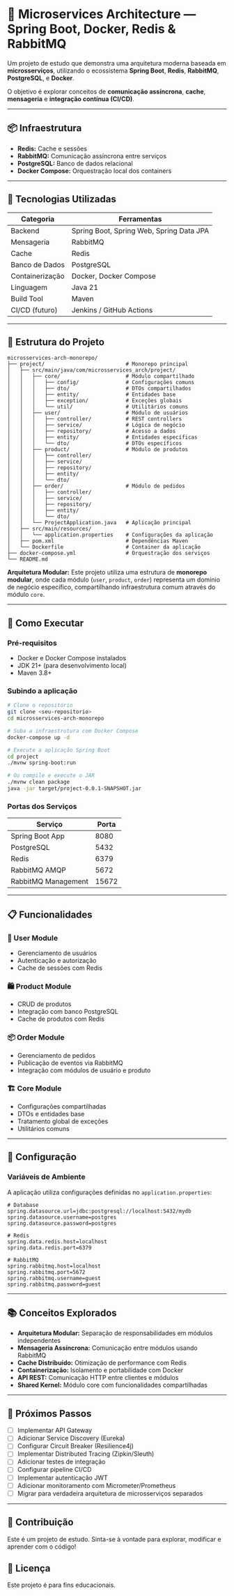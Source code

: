# 🧠 Microservices Architecture — Spring Boot, Docker, Redis & RabbitMQ

Um projeto de estudo que demonstra uma arquitetura moderna baseada em **microsserviços**, utilizando o ecossistema **Spring Boot**, **Redis**, **RabbitMQ**, **PostgreSQL**, e **Docker**.

O objetivo é explorar conceitos de **comunicação assíncrona**, **cache**, **mensageria** e **integração contínua (CI/CD)**.

---

## 📦 Infraestrutura

- **Redis:** Cache e sessões
- **RabbitMQ:** Comunicação assíncrona entre serviços
- **PostgreSQL:** Banco de dados relacional
- **Docker Compose:** Orquestração local dos containers

---

## 🧰 Tecnologias Utilizadas

| Categoria          | Ferramentas                              |
|--------------------|------------------------------------------|
| Backend            | Spring Boot, Spring Web, Spring Data JPA|
| Mensageria         | RabbitMQ                                 |
| Cache              | Redis                                    |
| Banco de Dados     | PostgreSQL                               |
| Containerização    | Docker, Docker Compose                   |
| Linguagem          | Java 21                                  |
| Build Tool         | Maven                                    |
| CI/CD (futuro)     | Jenkins / GitHub Actions                 |

---

## 🧩 Estrutura do Projeto

```
microsservices-arch-monorepo/
├── project/                          # Monorepo principal
│   ├── src/main/java/com/microsservices_arch/project/
│   │   ├── core/                     # Módulo compartilhado
│   │   │   ├── config/               # Configurações comuns
│   │   │   ├── dto/                  # DTOs compartilhados
│   │   │   ├── entity/               # Entidades base
│   │   │   ├── exception/            # Exceções globais
│   │   │   └── util/                 # Utilitários comuns
│   │   ├── user/                     # Módulo de usuários
│   │   │   ├── controller/           # REST controllers
│   │   │   ├── service/              # Lógica de negócio
│   │   │   ├── repository/           # Acesso a dados
│   │   │   ├── entity/               # Entidades específicas
│   │   │   └── dto/                  # DTOs específicos
│   │   ├── product/                  # Módulo de produtos
│   │   │   ├── controller/
│   │   │   ├── service/
│   │   │   ├── repository/
│   │   │   ├── entity/
│   │   │   └── dto/
│   │   ├── order/                    # Módulo de pedidos
│   │   │   ├── controller/
│   │   │   ├── service/
│   │   │   ├── repository/
│   │   │   ├── entity/
│   │   │   └── dto/
│   │   └── ProjectApplication.java   # Aplicação principal
│   ├── src/main/resources/
│   │   └── application.properties    # Configurações da aplicação
│   ├── pom.xml                       # Dependências Maven
│   └── Dockerfile                    # Container da aplicação
├── docker-compose.yml                # Orquestração dos serviços
└── README.md
```

**Arquitetura Modular:** Este projeto utiliza uma estrutura de **monorepo modular**, onde cada módulo (`user`, `product`, `order`) representa um domínio de negócio específico, compartilhando infraestrutura comum através do módulo `core`.

---

## 🚀 Como Executar

### Pré-requisitos

- Docker e Docker Compose instalados
- JDK 21+ (para desenvolvimento local)
- Maven 3.8+

### Subindo a aplicação

```bash
# Clone o repositório
git clone <seu-repositorio>
cd microsservices-arch-monorepo

# Suba a infraestrutura com Docker Compose
docker-compose up -d

# Execute a aplicação Spring Boot
cd project
./mvnw spring-boot:run

# Ou compile e execute o JAR
./mvnw clean package
java -jar target/project-0.0.1-SNAPSHOT.jar
```

### Portas dos Serviços

| Serviço           | Porta |
|-------------------|-------|
| Spring Boot App   | 8080  |
| PostgreSQL        | 5432  |
| Redis             | 6379  |
| RabbitMQ AMQP     | 5672  |
| RabbitMQ Management | 15672 |

---

## 📋 Funcionalidades

### 🔐 User Module
- Gerenciamento de usuários
- Autenticação e autorização
- Cache de sessões com Redis

### 🛍️ Product Module  
- CRUD de produtos
- Integração com banco PostgreSQL
- Cache de produtos com Redis

### 📦 Order Module
- Gerenciamento de pedidos
- Publicação de eventos via RabbitMQ
- Integração com módulos de usuário e produto

### 🏗️ Core Module
- Configurações compartilhadas
- DTOs e entidades base
- Tratamento global de exceções
- Utilitários comuns

---

## 🔧 Configuração

### Variáveis de Ambiente

A aplicação utiliza configurações definidas no `application.properties`:

```properties
# Database
spring.datasource.url=jdbc:postgresql://localhost:5432/mydb
spring.datasource.username=postgres
spring.datasource.password=postgres

# Redis
spring.data.redis.host=localhost
spring.data.redis.port=6379

# RabbitMQ
spring.rabbitmq.host=localhost
spring.rabbitmq.port=5672
spring.rabbitmq.username=guest
spring.rabbitmq.password=guest
```

---

## 📚 Conceitos Explorados

- **Arquitetura Modular:** Separação de responsabilidades em módulos independentes
- **Mensageria Assíncrona:** Comunicação entre módulos usando RabbitMQ
- **Cache Distribuído:** Otimização de performance com Redis
- **Containerização:** Isolamento e portabilidade com Docker
- **API REST:** Comunicação HTTP entre clientes e módulos
- **Shared Kernel:** Módulo core com funcionalidades compartilhadas

---

## 🎯 Próximos Passos

- [ ] Implementar API Gateway
- [ ] Adicionar Service Discovery (Eureka)
- [ ] Configurar Circuit Breaker (Resilience4j)
- [ ] Implementar Distributed Tracing (Zipkin/Sleuth)
- [ ] Adicionar testes de integração
- [ ] Configurar pipeline CI/CD
- [ ] Implementar autenticação JWT
- [ ] Adicionar monitoramento com Micrometer/Prometheus
- [ ] Migrar para verdadeira arquitetura de microsserviços separados

---

## 🤝 Contribuição

Este é um projeto de estudo. Sinta-se à vontade para explorar, modificar e aprender com o código!

## 📄 Licença

Este projeto é para fins educacionais.